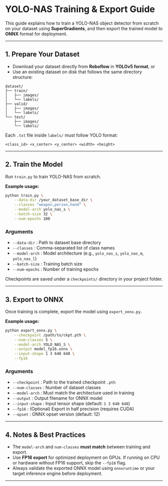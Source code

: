 # YOLO-NAS Training & Export Guide

This guide explains how to train a YOLO-NAS object detector from scratch on your dataset using **SuperGradients**, and then export the trained model to **ONNX** format for deployment.

---

## 1. Prepare Your Dataset

* Download your dataset directly from **Roboflow** in **YOLOv5 format**, or
* Use an existing dataset on disk that follows the same directory structure:

```
dataset/
├── train/
│   ├── images/
│   └── labels/
├── valid/
│   ├── images/
│   └── labels/
└── test/
    ├── images/
    └── labels/
```

Each `.txt` file inside `labels/` must follow YOLO format:

```
<class_id> <x_center> <y_center> <width> <height>
```

---

## 2. Train the Model

Run `train.py` to train YOLO-NAS from scratch.

**Example usage:**

```bash
python train.py \
    --data-dir /your_dataset_base_dir \
    --classes "weapon,person,hand" \
    --model-arch yolo_nas_s \
    --batch-size 32 \
    --num-epochs 100
```

### Arguments

* `--data-dir` : Path to dataset base directory
* `--classes` : Comma-separated list of class names
* `--model-arch` : Model architecture (e.g., `yolo_nas_s`, `yolo_nas_m`, `yolo_nas_l`)
* `--batch-size` : Training batch size
* `--num-epochs` : Number of training epochs

Checkpoints are saved under a `checkpoints/` directory in your project folder.

---

## 3. Export to ONNX

Once training is complete, export the model using `export_onnx.py`.

**Example usage:**

```bash
python export_onnx.py \
    --checkpoint /path/to/ckpt.pth \
    --num-classes 5 \
    --model-arch YOLO_NAS_S \
    --output model_fp16.onnx \
    --input-shape 1 3 640 640 \
    --fp16
```

### Arguments

* `--checkpoint` : Path to the trained checkpoint `.pth`
* `--num-classes` : Number of dataset classes
* `--model-arch` : Must match the architecture used in training
* `--output` : Output filename for ONNX model
* `--input-shape` : Input tensor shape (default: `1 3 640 640`)
* `--fp16` : (Optional) Export in half precision (requires CUDA)
* `--opset` : ONNX opset version (default: 12)

---

## 4. Notes & Best Practices

* The `model-arch` and `num-classes` **must match** between training and export.
* Use **FP16 export** for optimized deployment on GPUs. If running on CPU or hardware without FP16 support, skip the `--fp16` flag.
* Always validate the exported ONNX model using `onnxruntime` or your target inference engine before deployment.

---
